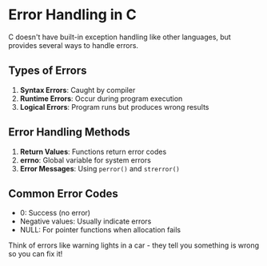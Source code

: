 # Error Handling in C

C doesn't have built-in exception handling like other languages, but provides several ways to handle errors.

## Types of Errors

1. **Syntax Errors**: Caught by compiler
2. **Runtime Errors**: Occur during program execution
3. **Logical Errors**: Program runs but produces wrong results

## Error Handling Methods

1. **Return Values**: Functions return error codes
2. **errno**: Global variable for system errors
3. **Error Messages**: Using `perror()` and `strerror()`

## Common Error Codes

- 0: Success (no error)
- Negative values: Usually indicate errors
- NULL: For pointer functions when allocation fails

Think of errors like warning lights in a car - they tell you something is wrong so you can fix it!
